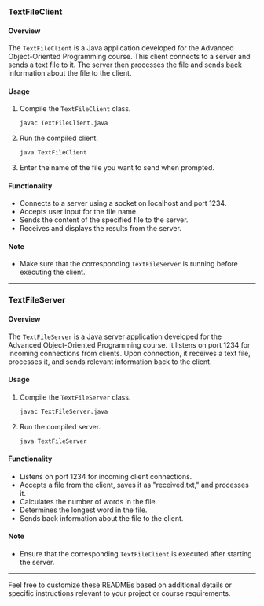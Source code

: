 ### TextFileClient

#### Overview

The `TextFileClient` is a Java application developed for the Advanced Object-Oriented Programming course. This client connects to a server and sends a text file to it. The server then processes the file and sends back information about the file to the client.

#### Usage

1. Compile the `TextFileClient` class.

   ```bash
   javac TextFileClient.java
   ```

2. Run the compiled client.

   ```bash
   java TextFileClient
   ```

3. Enter the name of the file you want to send when prompted.

#### Functionality

- Connects to a server using a socket on localhost and port 1234.
- Accepts user input for the file name.
- Sends the content of the specified file to the server.
- Receives and displays the results from the server.

#### Note

- Make sure that the corresponding `TextFileServer` is running before executing the client.

---

### TextFileServer

#### Overview

The `TextFileServer` is a Java server application developed for the Advanced Object-Oriented Programming course. It listens on port 1234 for incoming connections from clients. Upon connection, it receives a text file, processes it, and sends relevant information back to the client.

#### Usage

1. Compile the `TextFileServer` class.

   ```bash
   javac TextFileServer.java
   ```

2. Run the compiled server.

   ```bash
   java TextFileServer
   ```

#### Functionality

- Listens on port 1234 for incoming client connections.
- Accepts a file from the client, saves it as "received.txt," and processes it.
- Calculates the number of words in the file.
- Determines the longest word in the file.
- Sends back information about the file to the client.

#### Note

- Ensure that the corresponding `TextFileClient` is executed after starting the server.

---

Feel free to customize these READMEs based on additional details or specific instructions relevant to your project or course requirements.
